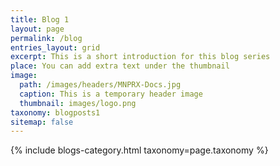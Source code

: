 ```yaml
---
title: Blog 1
layout: page
permalink: /blog
entries_layout: grid
excerpt: This is a short introduction for this blog series
place: You can add extra text under the thumbnail
image:
  path: /images/headers/MNPRX-Docs.jpg
  caption: This is a temporary header image
  thumbnail: images/logo.png
taxonomy: blogposts1
sitemap: false
---
```


<div class="entries-{{ page.entries_layout | default: 'list' }}">
    {% include blogs-category.html taxonomy=page.taxonomy %}
</div>



